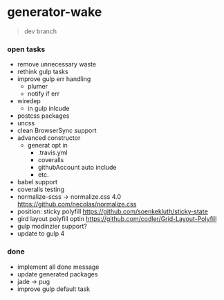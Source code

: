 # generator-wake

> dev branch

### open tasks
- remove unnecessary waste
- rethink gulp tasks
- improve gulp err handling 
	- plumer
	- notify if err
- wiredep
	- in gulp inlcude
- postcss packages
- uncss
- clean BrowserSync support
- advanced constructor
	- generat opt in
		- .travis.yml
		- coveralls
		- githubAccount auto include
		- etc.
- babel support
- coveralls testing
- normalize-scss -> normalize.css 4.0 https://github.com/necolas/normalize.css
- position: sticky polyfill https://github.com/soenkekluth/sticky-state
- gird layout polyfill optin https://github.com/codler/Grid-Layout-Polyfill
- gulp modinzier support?
- update to gulp 4


### done 
- implement all done message
- update generated packages
- jade -> pug
- improve gulp default task
